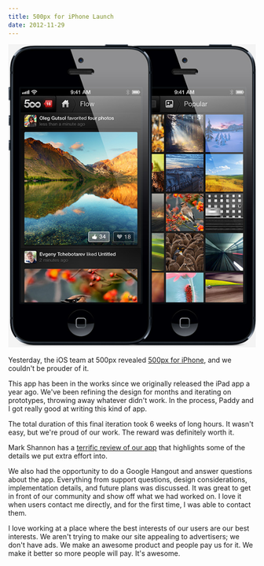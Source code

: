```yaml
---
title: 500px for iPhone Launch
date: 2012-11-29
---
```


![](B2CEC540C0804C9185F26A00B96923F5.jpg)

Yesterday, the iOS team at 500px revealed [500px for iPhone](http://500px.com/iPhone), and we couldn't be prouder of it.

This app has been in the works since we originally released the iPad app a year ago. We've been refining the design for months and iterating on prototypes, throwing away whatever didn't work. In the process, Paddy and I got really good at writing this kind of app.

The total duration of this final iteration took 6 weeks of long hours. It wasn't easy, but we're proud of our work. The reward was definitely worth it.

Mark Shannon has a [terrific review of our app](http://mkshft.ca/blog/archives/an-in-depth-look-500px-com-has-a-beautiful-new-iphone-app) that highlights some of the details we put extra effort into.

We also had the opportunity to do a Google Hangout and answer questions about the app. Everything from support questions, design considerations, implementation details, and future plans was discussed. It was great to get in front of our community and show off what we had worked on. I love it when users contact me directly, and for the first time, I was able to contact them.

<YouTube videoID='ppMe_a_CDXg' />

I love working at a place where the best interests of our users are our best interests. We aren't trying to make our site appealing to advertisers; we don't have ads. We make an awesome product and people pay us for it. We make it better so more people will pay. It's awesome.
